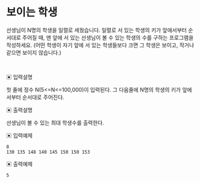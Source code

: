 # 보이는 학생

선생님이 N명의 학생을 일렬로 세웠습니다. 일렬로 서 있는 학생의 키가 앞에서부터 순서대로 주어질 때, 맨 앞에 서 있는 선생님이 볼 수 있는 학생의 수를 구하는 프로그램을
작성하세요. (어떤 학생이 자기 앞에 서 있는 학생들보다 크면 그 학생은 보이고, 작거나 같으면 보이지 않습니다.)

<br>

▣ 입력설명

첫 줄에 정수 N(5<=N<=100,000)이 입력된다. 그 다음줄에 N명의 학생의 키가 앞에서부터 순서대로 주어진다.

▣ 출력설명

선생님이 볼 수 있는 최대 학생수를 출력한다.

▣ 입력예제

```text
8
130 135 148 140 145 150 150 153
```

▣ 출력예제

```text
5
```

